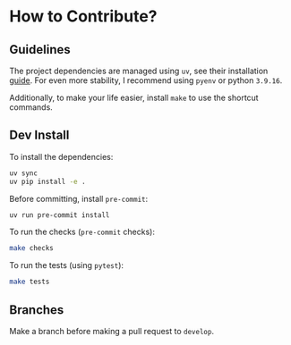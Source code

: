 # How to Contribute?

## Guidelines

The project dependencies are managed using `uv`, see their installation [guide](https://docs.astral.sh/uv/). For even more stability, I recommend using `pyenv` or python `3.9.16`.

Additionally, to make your life easier, install `make` to use the shortcut commands.

## Dev Install

To install the dependencies:

```bash
uv sync
uv pip install -e .
```

Before committing, install `pre-commit`:

```bash
uv run pre-commit install
```

To run the checks (`pre-commit` checks):

```bash
make checks
```

To run the tests (using `pytest`):

```bash
make tests
```

## Branches

Make a branch before making a pull request to `develop`.
